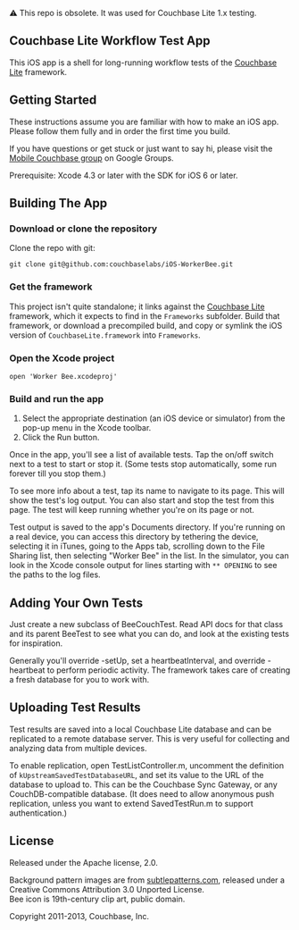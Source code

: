 ⚠️ This repo is obsolete.  It was used for Couchbase Lite 1.x testing.

## Couchbase Lite Workflow Test App

This iOS app is a shell for long-running workflow tests of the [Couchbase Lite][1] framework.

## Getting Started

These instructions assume you are familiar with how to make an iOS app. Please follow them fully and in order the first time you build.

If you have questions or get stuck or just want to say hi, please visit the [Mobile Couchbase group][4] on Google Groups.

Prerequisite: Xcode 4.3 or later with the SDK for iOS 6 or later.

## Building The App

### Download or clone the repository

Clone the repo with git:

    git clone git@github.com:couchbaselabs/iOS-WorkerBee.git

### Get the framework

This project isn't quite standalone; it links against the [Couchbase Lite][1] framework, which it expects to find in the `Frameworks` subfolder. Build that framework, or download a precompiled build, and copy or symlink the iOS version of `CouchbaseLite.framework` into `Frameworks`.

### Open the Xcode project

    open 'Worker Bee.xcodeproj'

### Build and run the app

1. Select the appropriate destination (an iOS device or simulator) from the pop-up menu in the Xcode toolbar.
2. Click the Run button.

Once in the app, you'll see a list of available tests. Tap the on/off switch next to a test to start or stop it. (Some tests stop automatically, some run forever till you stop them.)

To see more info about a test, tap its name to navigate to its page. This will show the test's log output. You can also start and stop the test from this page. The test will keep running whether you're on its page or not.

Test output is saved to the app's Documents directory. If you're running on a real device, you can access this directory by tethering the device, selecting it in iTunes, going to the Apps tab, scrolling down to the File Sharing list, then selecting "Worker Bee" in the list. In the simulator, you can look in the Xcode console output for lines starting with `** OPENING` to see the paths to the log files.

## Adding Your Own Tests

Just create a new subclass of BeeCouchTest. Read API docs for that class and its parent BeeTest to see what you can do, and look at the existing tests for inspiration. 

Generally you'll override -setUp, set a heartbeatInterval, and override -heartbeat to perform periodic activity. The framework takes care of creating a fresh database for you to work with.

## Uploading Test Results

Test results are saved into a local Couchbase Lite database and can be replicated to a remote database server. This is very useful for collecting and analyzing data from multiple devices.

To enable replication, open TestListController.m, uncomment the definition of `kUpstreamSavedTestDatabaseURL`, and set its value to the URL of the database to upload to. This can be the Couchbase Sync Gateway, or any CouchDB-compatible database. (It does need to allow anonymous push replication, unless you want to extend SavedTestRun.m to support authentication.)

## License

Released under the Apache license, 2.0.

Background pattern images are from [subtlepatterns.com][9], released under a Creative Commons Attribution 3.0 Unported License.  
Bee icon is 19th-century clip art, public domain.

Copyright 2011-2013, Couchbase, Inc.


[1]: https://github.com/couchbase/Couchbase-Lite-iOS
[4]: https://groups.google.com/group/mobile-couchbase
[9]: http://subtlepatterns.com/

